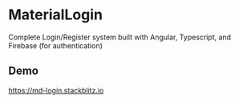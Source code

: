 # MaterialLogin

Complete Login/Register system built with Angular, Typescript, and Firebase (for authentication)

## Demo

https://md-login.stackblitz.io
